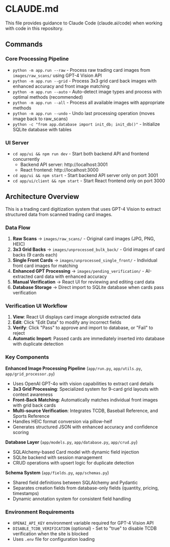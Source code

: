 # CLAUDE.md

This file provides guidance to Claude Code (claude.ai/code) when working with code in this repository.

## Commands

### Core Processing Pipeline
- `python -m app.run --raw` - Process raw trading card images from `images/raw_scans/` using GPT-4 Vision API
- `python -m app.run --grid` - Process 3x3 grid card back images with enhanced accuracy and front image matching
- `python -m app.run --auto` - Auto-detect image types and process with optimal methods (recommended)
- `python -m app.run --all` - Process all available images with appropriate methods
- `python -m app.run --undo` - Undo last processing operation (moves image back to raw_scans)
- `python -c "from app.database import init_db; init_db()"` - Initialize SQLite database with tables

### UI Server
- `cd app/ui && npm run dev` - Start both backend API and frontend concurrently
  - Backend API server: http://localhost:3001
  - React frontend: http://localhost:3000
- `cd app/ui && npm start` - Start backend API server only on port 3001
- `cd app/ui/client && npm start` - Start React frontend only on port 3000

## Architecture Overview

This is a trading card digitization system that uses GPT-4 Vision to extract structured data from scanned trading card images.

### Data Flow
1. **Raw Scans** → `images/raw_scans/` - Original card images (JPG, PNG, HEIC)
2. **3x3 Grid Backs** → `images/unprocessed_bulk_back/` - Grid images of card backs (9 cards each)
3. **Single Front Cards** → `images/unprocessed_single_front/` - Individual front card images for matching
4. **Enhanced GPT Processing** → `images/pending_verification/` - AI-extracted card data with enhanced accuracy
5. **Manual Verification** → React UI for reviewing and editing card data  
6. **Database Storage** → Direct import to SQLite database when cards pass verification

### Verification UI Workflow
1. **View**: React UI displays card image alongside extracted data
2. **Edit**: Click "Edit Data" to modify any incorrect fields
3. **Verify**: Click "Pass" to approve and import to database, or "Fail" to reject
4. **Automatic Import**: Passed cards are immediately inserted into database with duplicate detection

### Key Components

**Enhanced Image Processing Pipeline** (`app/run.py`, `app/utils.py`, `app/grid_processor.py`)
- Uses OpenAI GPT-4o with vision capabilities to extract card details
- **3x3 Grid Processing**: Specialized system for 9-card grid layouts with context awareness
- **Front-Back Matching**: Automatically matches individual front images with grid back cards
- **Multi-source Verification**: Integrates TCDB, Baseball Reference, and Sports Reference
- Handles HEIC format conversion via pillow-heif
- Generates structured JSON with enhanced accuracy and confidence scoring

**Database Layer** (`app/models.py`, `app/database.py`, `app/crud.py`)
- SQLAlchemy-based Card model with dynamic field injection
- SQLite backend with session management
- CRUD operations with upsert logic for duplicate detection

**Schema System** (`app/fields.py`, `app/schemas.py`)
- Shared field definitions between SQLAlchemy and Pydantic
- Separates creation fields from database-only fields (quantity, pricing, timestamps)
- Dynamic annotation system for consistent field handling

### Environment Requirements
- `OPENAI_API_KEY` environment variable required for GPT-4 Vision API
- `DISABLE_TCDB_VERIFICATION` (optional) - Set to "true" to disable TCDB verification when the site is blocked
- Uses `.env` file for configuration loading